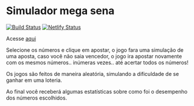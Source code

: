 # Simulador mega sena

[![Build Status](https://travis-ci.com/guilhermerebelo/simulador-mega-sena.svg?token=piNTfKhisuj87sPyGUpy&branch=master)](https://travis-ci.com/guilhermerebelo/simulador-mega-sena) 
[![Netlify Status](https://api.netlify.com/api/v1/badges/58c4f43a-95ca-48f7-aeef-8cd225f404ba/deploy-status)](https://app.netlify.com/sites/nao-jogue-na-megasena/deploys)

Acesse [aqui](https://simulador-mega-sena.netlify.app)

Selecione os números e clique em apostar, o jogo fara uma simulação de uma aposta, caso você não saia vencedor, o jogo ira apostar novamente com os mesmos números.. inúmeras vezes.. até acertar todos os números!

Os jogos são feitos de maneira aleatória, simulando a dificuldade de se ganhar em uma loteria.

Ao final você receberá algumas estatísticas sobre como foi o desempenho dos números escolhidos.
